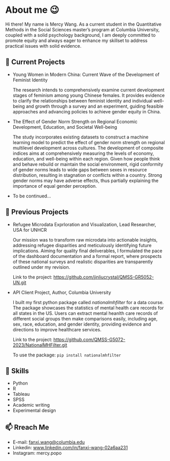 # About me 😉
Hi there! My name is Mercy Wang. As a current student in the Quantitative Methods in the Social Sciences master’s program at Columbia University, coupled with a solid psychology background, I am deeply committed to promote equity and always eager to enhance my skillset to address practical issues with solid evidence. 

## 🌱 Current Projects
- Young Women in Modern China: Current Wave of the Development of Feminist Identity

  The research intends to comprehensively examine current development stages of feminism among young Chinese females. It provides evidence to clarify the relationships between feminist identity and individual well-being and growth through a survey and an experiment, guiding feasible approaches and advancing policies to achieve gender equity in China.
  
- The Effect of Gender Norm Strength on Regional Economic Development, Education, and Societal Well-being

  The study incorporates existing datasets to construct a machine learning model to predict the effect of gender norm strength on regional multilevel development across cultures. The development of composite indices aims at comprehensively measuring the levels of economy, education, and well-being within each region. Given how people think and behave rebuild or maintain the social environment, rigid conformity of gender norms leads to wide gaps between sexes in resource distribution, resulting in stagnation or conflicts within a country. Strong gender norms may have adverse effects, thus partially explaining the importance of equal gender perception.
  
- To be continued...

## 🔭 Previous Projects
- Refugee Microdata Exprloration and Visualization, Lead Researcher, USA for UNHCR

  Our mission was to transform raw microdata into actionable insights, addressing refugee disparities and meticulously identifying future implications. Aiming for quality final deliverables, I formulated the pace of the dashboard documentation and a formal report, where prospects of these national surveys and realistic disparities are transparently outlined under my revision.

  Link to the project: https://github.com/jinliucrystal/QMSS-GR5052-UN.git
  
- API Client Project, Author, Columbia University

  I built my first python package called *nationalmhfilter* for a data course. The package showcases the statistics of mental health care records for all states in the US. Users can extract mental heanlth care records of different social groups then make comparisons easily, including age, sex, race, education, and gender identity, providing evidence and directions to improve healthcare services.

  Link to the project: https://github.com/QMSS-G5072-2023/NationalMHFilter.git
  
  To use the package: ``` pip install nationalmhfilter ```

## 💪 Skills
- Python
- R
- Tableau
- SPSS
- Academic writing
- Experimental design

## 📫 Rreach Me
- E-mail: fanxi.wang@columbia.edu
- Linkedin: www.linkedin.com/in/fanxi-wang-02a6aa231
- Instagram: mercy.popo
